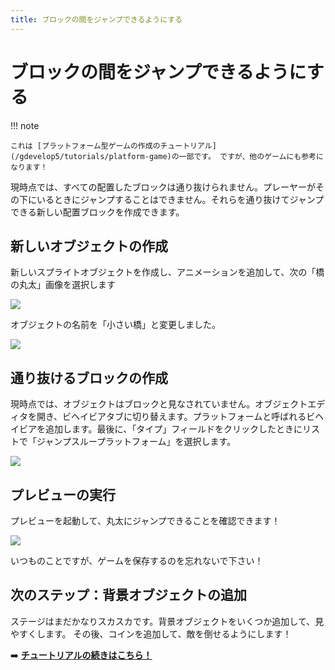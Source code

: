 ```yaml
---
title: ブロックの間をジャンプできるようにする
---
```

# ブロックの間をジャンプできるようにする

!!! note

    これは [プラットフォーム型ゲームの作成のチュートリアル](/gdevelop5/tutorials/platform-game)の一部です。 ですが、他のゲームにも参考になります！

現時点では、すべての配置したブロックは通り抜けられません。プレーヤーがその下にいるときにジャンプすることはできません。それらを通り抜けてジャンプできる新しい配置ブロックを作成できます。

## 新しいオブジェクトの作成

新しいスプライトオブジェクトを作成し、アニメーションを追加して、次の「橋の丸太」画像を選択します

![](/gdevelop5/tutorials/platform-game/screen_shot_2017-09-26_at_22.40.34.png)

オブジェクトの名前を「小さい橋」と変更しました。

![](/gdevelop5/tutorials/platform-game/screen_shot_2017-09-26_at_22.42.01.png)

## 通り抜けるブロックの作成

現時点では、オブジェクトはブロックと見なされていません。オブジェクトエディタを開き、ビヘイビアタブに切り替えます。プラットフォームと呼ばれるビヘイビアを追加します。最後に、「タイプ」フィールドをクリックしたときにリストで「ジャンプスループラットフォーム」を選択します。

![](/gdevelop5/tutorials/platform-game/screen_shot_2017-09-26_at_22.44.30.png)

## プレビューの実行

プレビューを起動して、丸太にジャンプできることを確認できます！

![](/gdevelop5/tutorials/platform-game/jumpthru.gif)

いつものことですが、ゲームを保存するのを忘れないで下さい！

## 次のステップ：背景オブジェクトの追加

ステージはまだかなりスカスカです。背景オブジェクトをいくつか追加して、見やすくします。
その後、コインを追加して、敵を倒せるようにします！

➡️ **[チュートリアルの続きはこちら！](/gdevelop5/tutorials/platform-game/4-add-backgrounds-objects)** 
